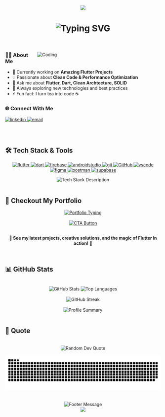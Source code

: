 <div align="center">
  <img src="https://capsule-render.vercel.app/api?type=waving&color=0:667eea,50:764ba2,100:f093fb&height=200&section=header&text=Welcome%20to%20My%20Profile&fontSize=50&fontAlignY=35&animation=twinkling&fontColor=ffffff" />
</div>

<h1 align="center">
  <img src="https://readme-typing-svg.herokuapp.com?font=Fira+Code&size=32&duration=3000&pause=1000&color=3B82F6&center=true&vCenter=true&width=600&lines=Hey+there+%F0%9F%91%8B+I'm+Eslam+Hossam;Flutter+Developer+%F0%9F%9A%80;Always+Learning+%E2%9C%A8" alt="Typing SVG" />
</h1>


<br>

<div>
  <img align="right" alt="Coding" width="400" style="margin-left: 20px;" src="https://images-wixmp-ed30a86b8c4ca887773594c2.wixmp.com/f/c83c004e-1370-4756-88e5-4071de797088/dgdq8br-09cc7ad6-a021-47a5-b0e0-917b12b0f7a7.gif?token=eyJ0eXAiOiJKV1QiLCJhbGciOiJIUzI1NiJ9.eyJzdWIiOiJ1cm46YXBwOjdlMGQxODg5ODIyNjQzNzNhNWYwZDQxNWVhMGQyNmUwIiwiaXNzIjoidXJuOmFwcDo3ZTBkMTg4OTgyMjY0MzczYTVmMGQ0MTVlYTBkMjZlMCIsIm9iaiI6W1t7InBhdGgiOiJcL2ZcL2M4M2MwMDRlLTEzNzAtNDc1Ni04OGU1LTQwNzFkZTc5NzA4OFwvZGdkcThici0wOWNjN2FkNi1hMDIxLTQ3YTUtYjBlMC05MTdiMTJiMGY3YTcuZ2lmIn1dXSwiYXVkIjpbInVybjpzZXJ2aWNlOmZpbGUuZG93bmxvYWQiXX0.tqRMtE-b2QiI2nnefNxSDMJvZCcYqFmq2ccg_Xfzqb8">

### 👨‍💻 About Me

- 🔭 Currently working on **Amazing Flutter Projects**
- 💡 Passionate about **Clean Code & Performance Optimization**
- 💬 Ask me about **Flutter, Dart, Clean Archtecture, SOLID**
- 🌱 Always exploring new technologies and best practices
- ⚡ Fun fact: I turn tea into code ☕️

### 🌐 Connect With Me

<p>
  <a href="https://www.linkedin.com/in/eslam-hossam-591708316/" target="_blank">
    <img src="https://img.shields.io/badge/LinkedIn-0077B5?style=for-the-badge&logo=linkedin&logoColor=white" alt="linkedin" />
  </a>
  <a href="mailto:eslamhossam.tech@gmail.com">
    <img src="https://img.shields.io/badge/Email-D14836?style=for-the-badge&logo=gmail&logoColor=white" alt="email" />
  </a>
</p>

</div>

<br clear="all"/>

<br>

## 🛠️ Tech Stack & Tools

<p align="center">
  <a href="https://flutter.dev" target="_blank" rel="noreferrer">
    <img src="https://www.vectorlogo.zone/logos/flutterio/flutterio-icon.svg" alt="flutter" width="50" height="50"/>
  </a>
  <a href="https://dart.dev" target="_blank" rel="noreferrer">
    <img src="https://cdn.jsdelivr.net/gh/devicons/devicon/icons/dart/dart-original.svg" alt="dart" width="50" height="50"/>
  </a>
  <a href="https://firebase.google.com/" target="_blank" rel="noreferrer">
    <img src="https://www.vectorlogo.zone/logos/firebase/firebase-icon.svg" alt="firebase" width="50" height="50"/>
  </a>
  <a href="https://developer.android.com/studio" target="_blank" rel="noreferrer">
    <img src="https://cdn.jsdelivr.net/gh/devicons/devicon/icons/androidstudio/androidstudio-original.svg" alt="androidstudio" width="50" height="50"/>
  </a>
  <a href="https://git-scm.com/" target="_blank" rel="noreferrer">
    <img src="https://www.vectorlogo.zone/logos/git-scm/git-scm-icon.svg" alt="git" width="50" height="50"/>
  </a>
 <a href="https://github.com/Eslam-Hossam1" target="_blank" rel="noreferrer">
  <picture>
    <source media="(prefers-color-scheme: dark)" srcset="https://cdn.simpleicons.org/github/ffffff" />
    <source media="(prefers-color-scheme: light)" srcset="https://cdn.simpleicons.org/github/181717" />
    <img src="https://cdn.simpleicons.org/github/181717" alt="GitHub" width="50" height="50">
  </picture>
</a>

  <a href="https://code.visualstudio.com/" target="_blank" rel="noreferrer">
    <img src="https://cdn.jsdelivr.net/gh/devicons/devicon/icons/vscode/vscode-original.svg" alt="vscode" width="50" height="50"/>
  </a>
  <a href="https://www.figma.com/" target="_blank" rel="noreferrer">
    <img src="https://www.vectorlogo.zone/logos/figma/figma-icon.svg" alt="figma" width="50" height="50"/>
  </a>
  <a href="https://postman.com" target="_blank" rel="noreferrer">
    <img src="https://www.vectorlogo.zone/logos/getpostman/getpostman-icon.svg" alt="postman" width="50" height="50"/>
  </a>
  <a href="https://supabase.com/" target="_blank" rel="noreferrer">
    <img src="https://www.vectorlogo.zone/logos/supabase/supabase-icon.svg" alt="supabase" width="50" height="50"/>
  </a>
</p>

<div align="center">
  <img src="https://readme-typing-svg.herokuapp.com?font=Fira+Code&size=18&duration=2000&pause=500&color=667eea&center=true&vCenter=true&multiline=true&width=700&height=80&lines=🚀+Building+Cross-Platform+Apps+with+Flutter;🎨+Crafting+Beautiful+%26+Responsive+UIs;⚡+BLoC+%26+Clean+Architecture+Expert" alt="Tech Stack Description" />
</div>

<br>


## 🎨 Checkout My Portfolio

<div align="center">

<a href="https://eslam-hossam1.github.io/" target="_blank">
  <img src="https://readme-typing-svg.herokuapp.com?font=Fira+Code&size=24&duration=2500&pause=1000&color=667eea&center=true&vCenter=true&width=500&lines=🚀+Discover+My+Flutter+Projects;✨+Interactive+UI+%26+Animations;💼+Clean+Architecture+in+Action;🎯+Real-World+Solutions" alt="Portfolio Typing" />
</a>

<br>
<br>
<a href="https://eslam-hossam1.github.io/" target="_blank">

<img src="https://camo.githubusercontent.com/3684ae618fe46e065048e3c0113b89e0e96ce2788c843e907d85316456e99fdd/68747470733a2f2f696d672e736869656c64732e696f2f62616467652fe29aa12532304558504c4f52452532304e4f57253230e29aa12d3636376565613f7374796c653d666f722d7468652d6261646765266c6f676f436f6c6f723d7768697465266c6162656c436f6c6f723d373634626132" height="60" width="300" alt="CTA Button" data-canonical-src="https://img.shields.io/badge/⚡%20EXPLORE%20NOW%20⚡-667eea?style=for-the-badge&amp;logoColor=white&amp;labelColor=764ba2" style="max-width: 100%; height: auto; max-height: 60px;">
</a>
<br>
<br>

**🌟 See my latest projects, creative solutions, and the magic of Flutter in action! 🌟**

</div>


<br>



## 📊 GitHub Stats
<br>
<div align="center">
  <img src="https://github-readme-stats.vercel.app/api?username=eslam-hossam1&show_icons=true&theme=tokyonight&hide_border=true&count_private=true" alt="GitHub Stats" height="170" />
  <img src="https://github-readme-stats.vercel.app/api/top-langs?username=eslam-hossam1&show_icons=true&theme=tokyonight&layout=compact&hide_border=true" alt="Top Languages" height="170" />
</div>

<br>

<div align="center">
  <img src="https://github-readme-streak-stats.herokuapp.com/?user=eslam-hossam1&theme=tokyonight&hide_border=true" alt="GitHub Streak" width="700" />
</div>

<br>
<div align="center">

<img src="https://camo.githubusercontent.com/753d5b66f85972997ab7506bd88d372c7bee8a22946cea3531adcfebd0722fc9/68747470733a2f2f6769746875622d70726f66696c652d73756d6d6172792d63617264732e76657263656c2e6170702f6170692f63617264732f70726f66696c652d64657461696c733f757365726e616d653d65736c616d2d686f7373616d31267468656d653d746f6b796f6e69676874" alt="Profile Summary" data-canonical-src="https://github-profile-summary-cards.vercel.app/api/cards/profile-details?username=eslam-hossam1&amp;theme=tokyonight" style="max-width: 100%;">
</div>
<br>

## 💭 Quote
<br>
<div align="center">
  <img src="https://quotes-github-readme.vercel.app/api?type=horizontal&theme=tokyonight" alt="Random Dev Quote" />
</div>

<br>
<div align="center">

<picture>
  <source media="(prefers-color-scheme: dark)" srcset="https://raw.githubusercontent.com/platane/snk/output/github-contribution-grid-snake-dark.svg">
  <source media="(prefers-color-scheme: light)" srcset="https://raw.githubusercontent.com/platane/snk/output/github-contribution-grid-snake.svg">
  <img alt="github contribution grid snake animation" src="https://raw.githubusercontent.com/platane/snk/output/github-contribution-grid-snake.svg">
</picture>
</div>

<br>
<br>
<div align="center">

<img src="https://readme-typing-svg.herokuapp.com?font=Fira+Code&size=22&duration=3000&pause=1000&color=667eea&center=true&vCenter=true&width=800&lines=Thanks+for+visiting!+💙;Let's+build+something+amazing+together!+🚀;Happy+Coding!+👨‍💻" alt="Footer Message" />

<br>


<div align="center">
  <img src="https://capsule-render.vercel.app/api?type=waving&height=100&section=footer&color=0:667eea,50:764ba2,100:f093fb" />
</div>
